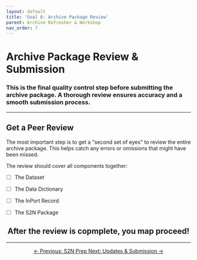 ```yaml
---
layout: default
title: 'Goal 6: Archive Package Review'
parent: Archive Refresher & Workshop
nav_order: 7
---
```


# Archive Package Review & Submission
### This is the final quality control step before submitting the archive package. A thorough review ensures accuracy and a smooth submission process.

---

## Get a Peer Review

The most important step is to get a "second set of eyes" to review the entire archive package. This helps catch any errors or omissions that might have been missed.

The review should cover all components together:
- [ ] The Dataset
- [ ] The Data Dictionary
- [ ] The InPort Record
- [ ] The S2N Package


## <center>After the review is copmplete, you map proceed!</center>

---

<center>
<a href="{{ '/docs/S2N-Prep.html' | relative_url }}" class="btn btn-secondary fs-6 mb-4 mb-md-0">
  ← Previous: S2N Prep
</a>
<a href="{{ '/docs/Updates&Submission.html' | relative_url }}" class="btn btn-custom fs-6 mb-4 mb-md-0">
  Next: Updates & Submission →
</a>
</center>